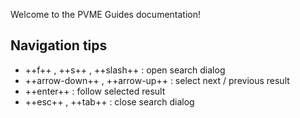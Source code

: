Welcome to the PVME Guides documentation!

## Navigation tips
* ++f++ , ++s++ , ++slash++ : open search dialog
* ++arrow-down++ , ++arrow-up++ : select next / previous result
* ++enter++ : follow selected result
* ++esc++ , ++tab++ : close search dialog